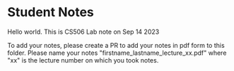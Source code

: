# Student Notes
Hello world. This is CS506 Lab note on Sep 14 2023 

To add your notes, please create a PR to add your notes in pdf form to this folder. Please name your notes "firstname_lastname_lecture_xx.pdf" where "xx" is the lecture number on which you took notes.

